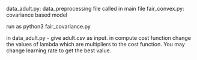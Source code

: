 
data_adult.py: data_preprocessing file called in main file
fair_convex.py: covariance based model

run as python3 fair_covariance.py

in data_adult.py - give adult.csv as input. 
in compute cost function change the values of lambda which are multipliers to the cost function.
You may change learning rate to get the best value. 
